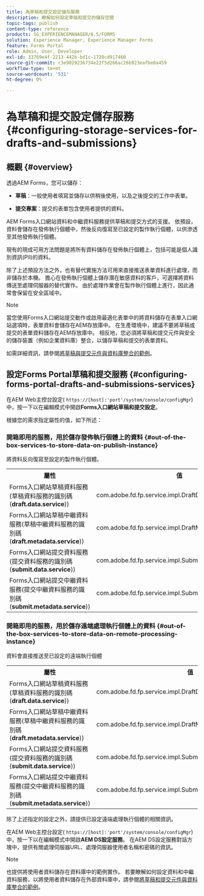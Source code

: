 ```yaml
---
title: 為草稿和提交設定儲存服務
description: 瞭解如何設定草稿和提交的儲存空間
topic-tags: publish
content-type: reference
products: SG_EXPERIENCEMANAGER/6.5/FORMS
solution: Experience Manager, Experience Manager Forms
feature: Forms Portal
role: Admin, User, Developer
exl-id: 33769e4f-2213-442b-bd1c-1728cd917460
source-git-commit: c3e9029236734e22f5d266ac26b923eafbe0a459
workflow-type: tm+mt
source-wordcount: '531'
ht-degree: 0%

---
```


# 為草稿和提交設定儲存服務 {#configuring-storage-services-for-drafts-and-submissions}

## 概觀 {#overview}

透過AEM Forms，您可以儲存：

* **草稿**：一般使用者填寫並儲存以供稍後使用，以及之後提交的工作中表單。

* **提交專案**：提交的表單包含使用者提供的資料。

AEM Forms入口網站資料和中繼資料服務提供草稿和提交方式的支援。 依預設，資料會儲存在發佈執行個體中，然後反向復寫至已設定的製作執行個體，以供滲透至其他發佈執行個體。

現有的現成可用方法問題是將所有資料儲存在發佈執行個體上，包括可能是個人識別資訊(PII)的資料。

除了上述預設方法之外，也有替代實施方法可用來直接推送表單資料進行處理，而非儲存於本機。 擔心在發佈執行個體上儲存潛在敏感資料的客戶，可選擇將資料傳送至處理伺服器的替代實作。 由於處理作業會在製作執行個體上進行，因此通常會保留在安全區域中。

>[!NOTE]
>
>當您使用Forms入口網站提交動作或啟用最適化表單中的將資料儲存在表單入口網站選項時，表單資料會儲存在AEM存放庫中。 在生產環境中，建議不要將草稿或提交的表單資料儲存在AEM存放庫中。 相反地，您必須將草稿和提交元件與安全的儲存裝置（例如企業資料庫）整合，以儲存草稿和提交的表單資料。
>
>如需詳細資訊，請參閱[將草稿與提交元件與資料庫整合的範例](/help/forms/using/integrate-draft-submission-database.md)。

## 設定Forms Portal草稿和提交服務 {#configuring-forms-portal-drafts-and-submissions-services}

在AEM Web主控台設定( `https://[host]:'port'/system/console/configMgr`)中，按一下以在編輯模式中開啟&#x200B;**Forms入口網站草稿和提交設定**。

根據您的需求指定屬性的值，如下所述：

### 開箱即用的服務，用於儲存發佈執行個體上的資料 {#out-of-the-box-services-to-store-data-on-publish-instance}

將資料反向復寫至設定的製作執行個體。

<table>
 <tbody>
  <tr>
   <th>屬性</th>
   <th>值</th>
  </tr>
  <tr>
   <td>Forms入口網站草稿資料服務(草稿資料服務的識別碼(<strong>draft.data.service</strong>))</td>
   <td>com.adobe.fd.fp.service.impl.DraftDataServiceImpl<br /> </td>
  </tr>
  <tr>
   <td>Forms入口網站草稿中繼資料服務(草稿中繼資料服務的識別碼(<strong>draft.metadata.service</strong>))</td>
   <td>com.adobe.fd.fp.service.impl.DraftMetadataServiceImpl<br /> </td>
  </tr>
  <tr>
   <td>Forms入口網站提交資料服務(提交資料服務的識別碼(<strong>submit.data.service</strong>))</td>
   <td>com.adobe.fd.fp.service.impl.SubmitDataServiceImpl<br /> </td>
  </tr>
  <tr>
   <td>Forms入口網站提交中繼資料服務(提交中繼資料服務的識別碼(<strong>submit.metadata.service</strong>))</td>
   <td>com.adobe.fd.fp.service.impl.SubmitMetadataServiceImpl<br /> </td>
  </tr>
 </tbody>
</table>

### 開箱即用的服務，用於儲存遠端處理執行個體上的資料 {#out-of-the-box-services-to-store-data-on-remote-processing-instance}

資料會直接推送至已設定的遠端執行個體

<table>
 <tbody>
  <tr>
   <th>屬性</th>
   <th>值</th>
  </tr>
  <tr>
   <td>Forms入口網站草稿資料服務(草稿資料服務的識別碼(<strong>draft.data.service</strong>))</td>
   <td>com.adobe.fd.fp.service.impl.DraftDataServiceRemoteImpl<br /> </td>
  </tr>
  <tr>
   <td>Forms入口網站草稿中繼資料服務(草稿中繼資料服務的識別碼(<strong>draft.metadata.service</strong>))</td>
   <td>com.adobe.fd.fp.service.impl.DraftMetadataServiceRemoteImpl<br /> </td>
  </tr>
  <tr>
   <td>Forms入口網站提交資料服務(提交資料服務的識別碼(<strong>submit.data.service</strong>))</td>
   <td>com.adobe.fd.fp.service.impl.SubmitDataServiceRemoteImpl<br /> </td>
  </tr>
  <tr>
   <td>Forms入口網站提交中繼資料服務(提交中繼資料服務的識別碼(<strong>submit.metadata.service</strong>))</td>
   <td>com.adobe.fd.fp.service.impl.SubmitMetadataServiceRemoteImpl<br /> </td>
  </tr>
 </tbody>
</table>

除了上述指定的設定之外，請提供已設定遠端處理執行個體的相關資訊。

在AEM Web主控台設定( `https://[host]:'port'/system/console/configMgr`)中，按一下以在編輯模式中開啟&#x200B;**AEM DS設定服務**。 在AEM DS設定服務對話方塊中，提供有關處理伺服器URL、處理伺服器使用者名稱和密碼的資訊。

>[!NOTE]
>
>也提供將使用者資料儲存在資料庫中的範例實作。 若要瞭解如何設定資料和中繼資料服務，以將使用者資料儲存在外部資料庫中，請參閱[將草稿和提交元件與資料庫整合的範例](/help/forms/using/integrate-draft-submission-database.md)。
